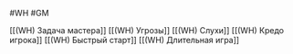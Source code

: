 #WH #GM

[[(WH) Задача мастера]]
[[(WH) Угрозы]]
[[(WH) Cлухи]]
[[(WH) Кредо игрока]]
[[(WH) Быстрый старт]]
[[(WH) Длительная игра]]



